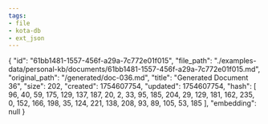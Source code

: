 ```yaml
---
tags:
- file
- kota-db
- ext_json
---
```

{
  "id": "61bb1481-1557-456f-a29a-7c772e01f015",
  "file_path": "./examples-data/personal-kb/documents/61bb1481-1557-456f-a29a-7c772e01f015.md",
  "original_path": "/generated/doc-036.md",
  "title": "Generated Document 36",
  "size": 202,
  "created": 1754607754,
  "updated": 1754607754,
  "hash": [
    96,
    40,
    59,
    175,
    129,
    137,
    187,
    20,
    2,
    33,
    95,
    185,
    204,
    29,
    129,
    181,
    162,
    235,
    0,
    152,
    166,
    198,
    35,
    124,
    221,
    138,
    208,
    93,
    89,
    105,
    53,
    185
  ],
  "embedding": null
}